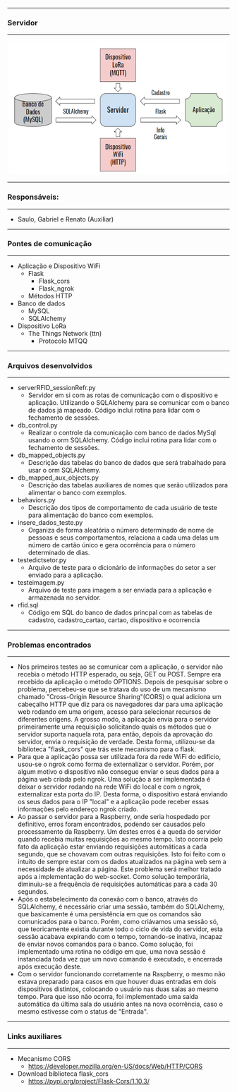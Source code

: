 ---------------------------------
### Servidor
---------------------------------

<p align="center">
  <img src="ServidorRFID.png" width="500" title="Servidor RFID">
</p>

---------------------------------
### Responsáveis:
---------------------------------
  * Saulo, Gabriel e Renato (Auxiliar)

---------------------------------
### Pontes de comunicação
---------------------------------
 * Aplicação e Dispositivo WiFi
   * Flask
     * Flask_cors
     * Flask_ngrok
   * Métodos HTTP
 * Banco de dados
   * MySQL
   * SQLAlchemy
 * Dispositivo LoRa 
   * The Things Network (ttn)
     * Protocolo MTQQ
---------------------------------
### Arquivos desenvolvidos
---------------------------------
 * serverRFID_sessionRefr.py
   * Servidor em si com as rotas de comunicação com o dispositivo e aplicação. Utilizando o SQLAlchemy para se comunicar com o banco de dados já mapeado. Código inclui rotina para lidar com o fechamento de sessões.
 * db_control.py
   * Realizar o controle da comunicação com banco de dados MySql usando o orm SQLAlchemy. Código inclui rotina para lidar com o fechamento de sessões.
 * db_mapped_objects.py
   * Descrição das tabelas do banco de dados que será trabalhado para usar o orm SQLAlchemy.
 * db_mapped_aux_objects.py
   * Descrição das tabelas auxiliares de nomes que serão utilizados para alimentar o banco com exemplos.
 * behaviors.py
   * Descrição dos tipos de comportamento de cada usuário de teste para alimentação do banco com exemplos.
 * insere_dados_teste.py
   * Organiza de forma aleatória o número determinado de nome de pessoas e seus comportamentos, relaciona a cada uma delas um número de cartão único e gera ocorrência para o número determinado de dias.
 * testedictsetor.py
   * Arquivo de teste para o dicionário de informações do setor a ser enviado para a aplicação.
 * testeimagem.py
   * Arquivo de teste para imagem a ser enviada para a aplicação e armazenada no servidor.
 * rfid.sql
   * Código em SQL do banco de dados princpal com as tabelas de cadastro, cadastro_cartao, cartao, dispositivo e ocorrencia

---------------------------------
### Problemas encontrados
---------------------------------
 * Nos primeiros testes ao se comunicar com a aplicação, o servidor não recebia o método HTTP esperado, ou seja, GET ou POST. Sempre era recebido da aplicação o método OPTIONS. Depois de pesquisar sobre o problema, percebeu-se que se tratava do uso de um mecanismo chamado "Cross-Origin Resource Sharing"(CORS) o qual adiciona um cabeçalho HTTP que diz para os navegadores dar para uma aplicação web rodando em uma origem, acesso para selecionar recursos de diferentes origens. A grosso modo, a aplicação envia para o servidor primeiramente uma requisição solicitando quais os métodos que o servidor suporta naquela rota, para então, depois da aprovação do servidor, envia o requisição de verdade. Desta forma, utilizou-se da biblioteca "flask_cors" que trás este mecanismo para o flask.
 * Para que a aplicação possa ser utilizada fora da rede WiFi do edifício, usou-se o ngrok como forma de externalizar o servidor. Porém, por algum motivo o dispositivo não consegue enviar o seus dados para a página web criada pelo ngrok. Uma solução a ser implementada é deixar o servidor rodando na rede WiFi do local e com o ngrok, externalizar esta porta do IP. Desta forma, o dispositivo estará enviando os seus dados para o IP "local" e a aplicação pode receber essas informações pelo endereço ngrok criado.
 * Ao passar o servidor para a Raspberry, onde seria hospedado por definitivo, erros foram encontrados, podendo ser causados pelo processamento da Raspberry. Um destes erros é a queda do servidor quando recebia muitas requisições ao mesmo tempo. Isto ocorria pelo fato da aplicação estar enviando requisições automáticas a cada segundo, que se chovavam com outras requisições. Isto foi feito com o intuito de sempre estar com os dados atualizados na página web sem a necessidade de atualizar a página. Este problema será melhor tratado após a implementação do web-socket. Como solução temporária, diminuiu-se a frequência de requisições automáticas para a cada 30 segundos.
 * Após o estabelecimento da conexão com o banco, através do SQLAlchemy, é necessário criar uma sessão, também do SQLAlchemy, que basicamente é uma persistência em que os comandos são comunicados para o banco. Porém, como criávamos uma sessão só, que teoricamente existia durante todo o ciclo de vida do servidor, esta sessão acabava expirando com o tempo, tornando-se inativa, incapaz de enviar novos comandos para o banco. Como solução, foi implementado uma rotina no código em que, uma nova sessão é instanciada toda vez que um novo comando é executado, e encerrada após execução deste.
 * Com o servidor funcionando corretamente na Raspberry, o mesmo não estava preparado para casos em que houver duas entradas em dois dispositivos distintos, colocando o usuário nas duas salas ao mesmo tempo. Para que isso não ocorra, foi implementado uma saída automática da última sala do usuário antes na nova ocorrência, caso o mesmo estivesse com o status de "Entrada".
---------------------------------
### Links auxiliares
---------------------------------
 * Mecanismo CORS
   * https://developer.mozilla.org/en-US/docs/Web/HTTP/CORS
 * Download biblioteca flask_cors
   * https://pypi.org/project/Flask-Cors/1.10.3/